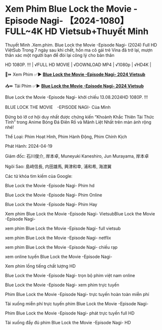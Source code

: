 # Xem Phim Blue Lock the Movie -Episode Nagi- 【2024-1080】 FULL~4K HD Vietsub+Thuyết Minh
Thuyết Minh .Xem.phim. Blue Lock the Movie -Episode Nagi- (2024) Full HD ViệtSub
Trong 7 ngày sau khi chết, hồn ma cô gái trẻ Vina đã trở lại, mượn thân xác một người bạn để đòi lại công lý cho bản thân

HD 1080P. !!! | √FULL HD MOVIE | √DOWNLOAD MP4 | √1080p | √HD4K |

📱⏩ Xem Phim ✅▶️ **[Blue Lock the Movie -Episode Nagi- 2024 Vietsub](https://jasstwatch.com/vi/movie/1104844)**

📥⏩️ Tải Phim ✅▶ **[Blue Lock the Movie -Episode Nagi- 2024 Vietsub](https://jasstwatch.com/vi/movie/1104844)**

Blue Lock the Movie -Episode Nagi- khởi chiếu 13.08.2024HD 1080P. !!!

BLUE LOCK THE MOVIE　-EPISODE NAGI- Của Mình

Đừng bỏ lỡ cơ hội duy nhất được chứng kiến “Khoảnh Khắc Thiên Tài Thức Tỉnh” trong Anime Bóng Đá Điên Rồ và Mãnh Liệt Nhất trên màn ảnh rộng nhé!

Thể Loại: Phim Hoạt Hình, Phim Hành Động, Phim Chính Kịch

Phát Hành: 2024-04-19

Giám đốc: 石川俊介, 岸本卓, Muneyuki Kaneshiro, Jun Murayama, 岸本卓

Ngôi Sao: 島﨑信長, 内田雄馬, 興津和幸, 浦和希, 海渡翼

Các từ khóa tìm kiếm của Google:

Blue Lock the Movie -Episode Nagi- Phim hd

Blue Lock the Movie -Episode Nagi- Phim Online

Blue Lock the Movie -Episode Nagi- Phim Hay

Xem phim Blue Lock the Movie -Episode Nagi- VietsubBlue Lock the Movie -Episode Nagi-

xem phim Blue Lock the Movie -Episode Nagi- full vietsub

xem phim Blue Lock the Movie -Episode Nagi- netflix

xem phim Blue Lock the Movie -Episode Nagi- chiếu rạp

xem online tuyến Blue Lock the Movie -Episode Nagi-

Xem phim lồng tiếng chất lượng HD

Blue Lock the Movie -Episode Nagi- trọn bộ phim việt nam online

Blue Lock the Movie -Episode Nagi- xem phim trực tuyến

Phim Blue Lock the Movie -Episode Nagi- trực tuyến hoàn toàn miễn phí

Tải xuống miễn phí trực tuyến phim Blue Lock the Movie -Episode Nagi-

Phim Blue Lock the Movie -Episode Nagi- phát trực tuyến full HD

Tải xuống đầy đủ phim Blue Lock the Movie -Episode Nagi- HD
